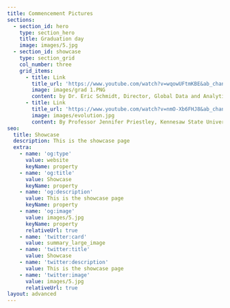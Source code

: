 ```yaml
---
title: Commencement Pictures
sections:
  - section_id: hero
    type: section_hero
    title: Graduation day
    image: images/5.jpg
  - section_id: showcase
    type: section_grid
    col_number: three
    grid_items: 
      - title: Link
        title_url: 'https://www.youtube.com/watch?v=wqowUFtmKBE&ab_channel=AncaDoloc-Mihu'
        image: images/grad 1.PNG
        content: by Dr. Eric Schmidt, Director, Global Data and Analytics, The Coca-Cola Company, September 22nd 2020.
      - title: Link
        title_url: 'https://www.youtube.com/watch?v=nmO-Xb6FHJ8&ab_channel=AncaDoloc-Mihu'
        image: images/evolution.jpg
        content: By Professor Jennifer Priestley, Kennesaw State University, April 15th 2020.      
seo:
  title: Showcase
  description: This is the showcase page
  extra:
    - name: 'og:type'
      value: website
      keyName: property
    - name: 'og:title'
      value: Showcase
      keyName: property
    - name: 'og:description'
      value: This is the showcase page
      keyName: property
    - name: 'og:image'
      value: images/5.jpg
      keyName: property
      relativeUrl: true
    - name: 'twitter:card'
      value: summary_large_image
    - name: 'twitter:title'
      value: Showcase
    - name: 'twitter:description'
      value: This is the showcase page
    - name: 'twitter:image'
      value: images/5.jpg
      relativeUrl: true
layout: advanced
---
```

